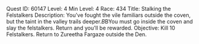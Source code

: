 Quest ID: 60147
Level: 4
Min Level: 4
Race: 434
Title: Stalking the Felstalkers
Description: You've fought the vile familiars outside the coven, but the taint in the valley trails deeper.$B$BYou must go inside the coven and slay the felstalkers. Return and you'll be rewarded.
Objective: Kill 10 Felstalkers. Return to Zureetha Fargaze outside the Den.

